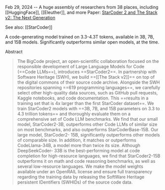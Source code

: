 Feb 29, 2024 -- A huge assembly of researchers from 38 places, including [[HuggingFace]], [[Eleuther]], and more
Paper: [StarCoder 2 and The Stack v2: The Next Generation](https://arxiv.org/abs/2402.19173)

See also: [[StarCoder]]

A code-generating model trained on 3.3-4.3T tokens, available in 3B, 7B, and 15B models.
Significantly outperforms similar open models, at the time.

Abstract
> The BigCode project, an open-scientific collaboration focused on the responsible development of Large Language Models for Code (==Code LLMs==), introduces ==StarCoder2==. In partnership with Software Heritage (SWH), we build ==[[The Stack v2]]== on top of the digital commons of their source code archive. Alongside the SWH repositories spanning ==619 programming languages==, we carefully select other high-quality data sources, such as GitHub pull requests, Kaggle notebooks, and code documentation. This ==results in a training set that is 4x larger than the first StarCoder dataset==. We train StarCoder2 models with ==3B, 7B, and 15B parameters on 3.3 to 4.3 trillion tokens== and thoroughly evaluate them on a comprehensive set of Code LLM benchmarks. We find that our small model, StarCoder2-3B, outperforms other Code LLMs of similar size on most benchmarks, and also outperforms StarCoderBase-15B. Our large model, StarCoder2- 15B, significantly outperforms other models of comparable size. In addition, it matches or outperforms CodeLlama-34B, a model more than twice its size. Although DeepSeekCoder- 33B is the best-performing model at code completion for high-resource languages, we find that StarCoder2-15B outperforms it on math and code reasoning benchmarks, as well as several low-resource languages. We make the model weights available under an OpenRAIL license and ensure full transparency regarding the training data by releasing the SoftWare Heritage persistent IDentifiers (SWHIDs) of the source code data.
